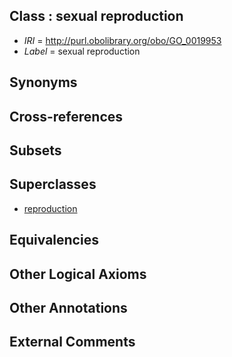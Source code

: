 
## Class : sexual reproduction

 * *IRI* = http://purl.obolibrary.org/obo/GO_0019953
 * *Label* = sexual reproduction

## Synonyms


## Cross-references


## Subsets


## Superclasses

 * [reproduction](../../GO/03/GO_0000003.md)

## Equivalencies


## Other Logical Axioms


## Other Annotations


## External Comments

